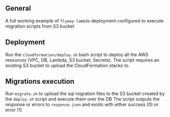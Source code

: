 ## General
A full working example of `flyway-lambda` deployment configured to execute migration scripts from S3 bucket  

## Deployment
Run the `cloudformation/deploy.sh` bash script to deploy all the AWS resources (VPC, DB, Lambda, S3 bucket, Secrets).
The script requires an existing S3 bucket to upload the CloudFormation stacks to.

## Migrations execution
Run `migrate.sh` to upload the sql migration files to the S3 bucket created by the `deploy.sh` script and execute them over the DB
The script outputs the response or errors to `response.json` and exists with either success (0) or error (1) 